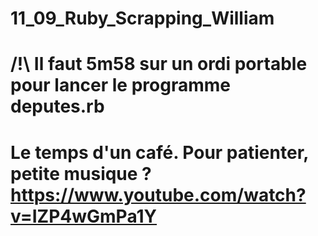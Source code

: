 # 11_09_Ruby_Scrapping_William
# /!\ Il faut 5m58 sur un ordi portable pour lancer le programme deputes.rb
# Le temps d'un café. Pour patienter, petite musique ? https://www.youtube.com/watch?v=IZP4wGmPa1Y
